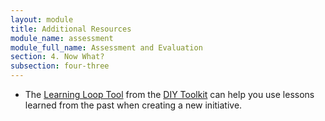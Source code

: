 ```yaml
---
layout: module
title: Additional Resources
module_name: assessment
module_full_name: Assessment and Evaluation
section: 4. Now What?
subsection: four-three
---
```


<ul><li>The <a href="http://diytoolkit.org/tools/learning-loop/" target="_blank">Learning Loop Tool</a> from the <a href="http://diytoolkit.org/tools/learning-loop/" target="_blank">DIY Toolkit</a> can help you use lessons learned from the past when creating a new initiative.</li></ul> 

